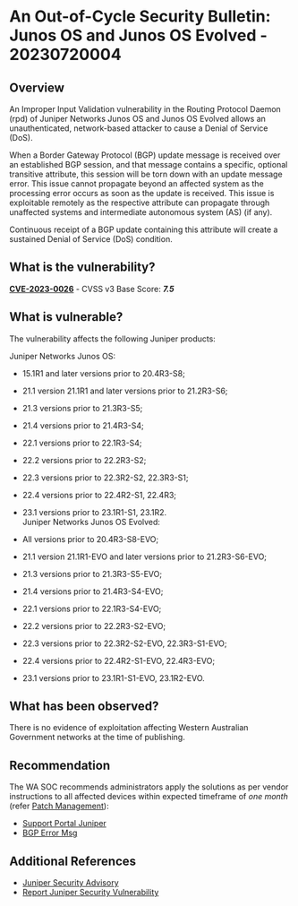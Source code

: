 # An Out-of-Cycle Security Bulletin: Junos OS and Junos OS Evolved - 20230720004

## Overview

An Improper Input Validation vulnerability in the Routing Protocol Daemon (rpd) of Juniper Networks Junos OS and Junos OS Evolved allows an unauthenticated, network-based attacker to cause a Denial of Service (DoS).

When a Border Gateway Protocol (BGP) update message is received over an established BGP session, and that message contains a specific, optional transitive attribute, this session will be torn down with an update message error. This issue cannot propagate beyond an affected system as the processing error occurs as soon as the update is received. This issue is exploitable remotely as the respective attribute can propagate through unaffected systems and intermediate autonomous system (AS) (if any).

Continuous receipt of a BGP update containing this attribute will create a sustained Denial of Service (DoS) condition.

## What is the vulnerability?

[**CVE-2023-0026**](https://nvd.nist.gov/vuln/detail/CVE-2023-0026) - CVSS v3 Base Score: ***7.5***

## What is vulnerable?

The vulnerability affects the following Juniper products:

Juniper Networks Junos OS:

- 15.1R1 and later versions prior to 20.4R3-S8;

- 21.1 version 21.1R1 and later versions prior to 21.2R3-S6;

- 21.3 versions prior to 21.3R3-S5;

- 21.4 versions prior to 21.4R3-S4;

- 22.1 versions prior to 22.1R3-S4;

- 22.2 versions prior to 22.2R3-S2;

- 22.3 versions prior to 22.3R2-S2, 22.3R3-S1;

- 22.4 versions prior to 22.4R2-S1, 22.4R3;

- 23.1 versions prior to 23.1R1-S1, 23.1R2.\
    Juniper Networks Junos OS Evolved:

- All versions prior to 20.4R3-S8-EVO;

- 21.1 version 21.1R1-EVO and later versions prior to 21.2R3-S6-EVO;

- 21.3 versions prior to 21.3R3-S5-EVO;

- 21.4 versions prior to 21.4R3-S4-EVO;

- 22.1 versions prior to 22.1R3-S4-EVO;

- 22.2 versions prior to 22.2R3-S2-EVO;

- 22.3 versions prior to 22.3R2-S2-EVO, 22.3R3-S1-EVO;

- 22.4 versions prior to 22.4R2-S1-EVO, 22.4R3-EVO;

- 23.1 versions prior to 23.1R1-S1-EVO, 23.1R2-EVO.

## What has been observed?

There is no evidence of exploitation affecting Western Australian Government networks at the time of publishing.

## Recommendation

The WA SOC recommends administrators apply the solutions as per vendor instructions to all affected devices within expected timeframe of *one month* (refer [Patch Management](../guidelines/patch-management.md)):

- [Support Portal Juniper](https://supportportal.juniper.net/s/article/2023-06-Out-of-Cycle-Security-Bulletin-Junos-OS-and-Junos-OS-Evolved-A-BGP-session-will-flap-upon-receipt-of-a-specific-optional-transitive-attribute-CVE-2023-0026?language=en_US)
- [BGP Error Msg](https://www.juniper.net/documentation/us/en/software/junos/bgp/topics/topic-map/bgp-error-messages.html)

## Additional References

- [Juniper Security Advisory](https://supportportal.juniper.net/s/article/2023-06-Out-of-Cycle-Security-Bulletin-Junos-OS-and-Junos-OS-Evolved-A-BGP-session-will-flap-upon-receipt-of-a-specific-optional-transitive-attribute-CVE-2023-0026?language=en_US)
- [Report Juniper Security Vulnerability](https://www.juniper.net/us/en/report-a-security-vulnerability.html)
